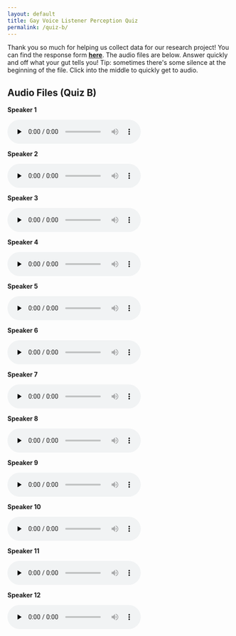 ```yaml
---
layout: default
title: Gay Voice Listener Perception Quiz
permalink: /quiz-b/
---
```


Thank you so much for helping us collect data for our research project! You can find the response form <b><a href="placeholder" target="_blank" rel="noopener noreferrer">here</a></b>. The audio files are below. Answer quickly and off what your gut tells you! Tip: sometimes there's some silence at the beginning of the file. Click into the middle to quickly get to audio.

## Audio Files (Quiz B)

<div class="audio-grid">
  <div class="audio-item">
    <p><strong>Speaker 1</strong></p>
    <audio controls preload="none">
      <source src="/miscfiles/gayvoicespeakers/AIRFORCE1.mp3" type="audio/mpeg">
    </audio>
  </div>

  <div class="audio-item">
    <p><strong>Speaker 2</strong></p>
    <audio controls preload="none">
      <source src="/miscfiles/gayvoicespeakers/TYSJ69FW5.mp3" type="audio/mpeg">
    </audio>
  </div>

  <div class="audio-item">
    <p><strong>Speaker 3</strong></p>
    <audio controls preload="none">
      <source src="/miscfiles/gayvoicespeakers/SCAMMEPLZ.mp3" type="audio/mpeg">
    </audio>
  </div>

  <div class="audio-item">
    <p><strong>Speaker 4</strong></p>
    <audio controls preload="none">
      <source src="/miscfiles/gayvoicespeakers/12345678M.mp3" type="audio/mpeg">
    </audio>
  </div>

  <div class="audio-item">
    <p><strong>Speaker 5</strong></p>
    <audio controls preload="none">
      <source src="/miscfiles/gayvoicespeakers/ABC893DEF.mp3" type="audio/mpeg">
    </audio>
  </div>

  <div class="audio-item">
    <p><strong>Speaker 6</strong></p>
    <audio controls preload="none">
      <source src="/miscfiles/gayvoicespeakers/1JCR8D9J7.mp3" type="audio/mpeg">
    </audio>
  </div>

  <div class="audio-item">
    <p><strong>Speaker 7</strong></p>
    <audio controls preload="none">
      <source src="/miscfiles/gayvoicespeakers/TUTUTANGO.mp3" type="audio/mpeg">
    </audio>
  </div>

  <div class="audio-item">
    <p><strong>Speaker 8</strong></p>
    <audio controls preload="none">
      <source src="/miscfiles/gayvoicespeakers/WTHELLYYY.mp3" type="audio/mpeg">
    </audio>
  </div>

  <div class="audio-item">
    <p><strong>Speaker 9</strong></p>
    <audio controls preload="none">
      <source src="/miscfiles/gayvoicespeakers/W8C94LK3M.mp3" type="audio/mpeg">
    </audio>
  </div>

  <div class="audio-item">
    <p><strong>Speaker 10</strong></p>
    <audio controls preload="none">
      <source src="/miscfiles/gayvoicespeakers/PLM47TO8W.mp3" type="audio/mpeg">
    </audio>
  </div>

  <div class="audio-item">
    <p><strong>Speaker 11</strong></p>
    <audio controls preload="none">
      <source src="/miscfiles/gayvoicespeakers/BRG9123QD5.mp3" type="audio/mpeg">
    </audio>
  </div>

  <div class="audio-item">
    <p><strong>Speaker 12</strong></p>
    <audio controls preload="none">
      <source src="/miscfiles/gayvoicespeakers/GE638AJD7.mp3" type="audio/mpeg">
    </audio>
  </div>
</div>

<script>
  document.addEventListener("play", function(e){
    const audios = document.querySelectorAll("audio");
    audios.forEach((audio) => {
      if (audio !== e.target) audio.pause();
    });
  }, true);
</script>